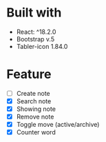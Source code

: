 # Built with
- React: ^18.2.0
- Bootstrap v.5
- Tabler-icon 1.84.0

# Feature
- [ ] Create note
- [x] Search note
- [x] Showing note
- [x] Remove note
- [x] Toggle move (active/archive)
- [x] Counter word